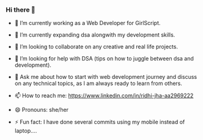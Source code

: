 ### Hi there 👋

- 🔭 I’m currently working as a Web Developer for GirlScript.
- 🌱 I’m currently expanding dsa alongwith my development skills.
- 👯 I’m looking to collaborate on any creative and real life projects.
- 🤔 I’m looking for help with DSA (tips on how to juggle between dsa and development).
- 💬 Ask me about how to start with web development journey and discuss on any technical topics, as I am always ready to learn from others.
- 📫 How to reach me: https://www.linkedin.com/in/ridhi-jha-aa2969222
              
- 😄 Pronouns: she/her
- ⚡ Fun fact: I have done several commits using my mobile instead of laptop....
